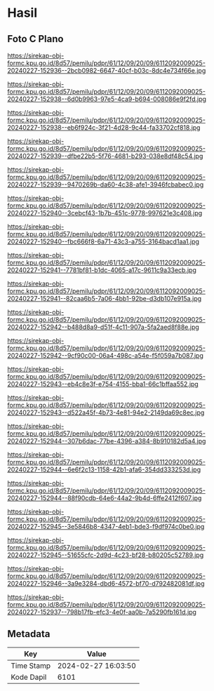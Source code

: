 # Hasil

## Foto C Plano

https://sirekap-obj-formc.kpu.go.id/8d57/pemilu/pdpr/61/12/09/20/09/6112092009025-20240227-152936--2bcb0982-6647-40cf-b03c-8dc4e734f66e.jpg

https://sirekap-obj-formc.kpu.go.id/8d57/pemilu/pdpr/61/12/09/20/09/6112092009025-20240227-152938--6d0b9963-97e5-4ca9-b694-008086e9f2fd.jpg

https://sirekap-obj-formc.kpu.go.id/8d57/pemilu/pdpr/61/12/09/20/09/6112092009025-20240227-152938--eb6f924c-3f21-4d28-9c44-fa33702cf818.jpg

https://sirekap-obj-formc.kpu.go.id/8d57/pemilu/pdpr/61/12/09/20/09/6112092009025-20240227-152939--dfbe22b5-5f76-4681-b293-038e8df48c54.jpg

https://sirekap-obj-formc.kpu.go.id/8d57/pemilu/pdpr/61/12/09/20/09/6112092009025-20240227-152939--9470269b-da60-4c38-afe1-3946fcbabec0.jpg

https://sirekap-obj-formc.kpu.go.id/8d57/pemilu/pdpr/61/12/09/20/09/6112092009025-20240227-152940--3cebcf43-1b7b-451c-9778-997621e3c408.jpg

https://sirekap-obj-formc.kpu.go.id/8d57/pemilu/pdpr/61/12/09/20/09/6112092009025-20240227-152940--fbc666f8-6a71-43c3-a755-3164bacd1aa1.jpg

https://sirekap-obj-formc.kpu.go.id/8d57/pemilu/pdpr/61/12/09/20/09/6112092009025-20240227-152941--7781bf81-b1dc-4065-a17c-9611c9a33ecb.jpg

https://sirekap-obj-formc.kpu.go.id/8d57/pemilu/pdpr/61/12/09/20/09/6112092009025-20240227-152941--82caa6b5-7a06-4bb1-92be-d3db107e915a.jpg

https://sirekap-obj-formc.kpu.go.id/8d57/pemilu/pdpr/61/12/09/20/09/6112092009025-20240227-152942--b488d8a9-d51f-4c11-907a-5fa2aed8f88e.jpg

https://sirekap-obj-formc.kpu.go.id/8d57/pemilu/pdpr/61/12/09/20/09/6112092009025-20240227-152942--9cf90c00-06a4-498c-a54e-f5f059a7b087.jpg

https://sirekap-obj-formc.kpu.go.id/8d57/pemilu/pdpr/61/12/09/20/09/6112092009025-20240227-152943--eb4c8e3f-e754-4155-bba1-66c1bffaa552.jpg

https://sirekap-obj-formc.kpu.go.id/8d57/pemilu/pdpr/61/12/09/20/09/6112092009025-20240227-152943--d522a45f-4b73-4e81-94e2-2149da69c8ec.jpg

https://sirekap-obj-formc.kpu.go.id/8d57/pemilu/pdpr/61/12/09/20/09/6112092009025-20240227-152944--307b6dac-77be-4396-a384-8b910182d5a4.jpg

https://sirekap-obj-formc.kpu.go.id/8d57/pemilu/pdpr/61/12/09/20/09/6112092009025-20240227-152944--6e6f2c13-1158-42b1-afa6-354dd333253d.jpg

https://sirekap-obj-formc.kpu.go.id/8d57/pemilu/pdpr/61/12/09/20/09/6112092009025-20240227-152944--88f90cdb-64e6-44a2-9b4d-6ffe2412f607.jpg

https://sirekap-obj-formc.kpu.go.id/8d57/pemilu/pdpr/61/12/09/20/09/6112092009025-20240227-152945--3e5846b8-4347-4eb1-bde3-f9df974c0be0.jpg

https://sirekap-obj-formc.kpu.go.id/8d57/pemilu/pdpr/61/12/09/20/09/6112092009025-20240227-152945--51655cfc-2d9d-4c23-bf28-b80205c52789.jpg

https://sirekap-obj-formc.kpu.go.id/8d57/pemilu/pdpr/61/12/09/20/09/6112092009025-20240227-152946--3a9e3284-dbd6-4572-bf70-d792482081df.jpg

https://sirekap-obj-formc.kpu.go.id/8d57/pemilu/pdpr/61/12/09/20/09/6112092009025-20240227-152937--798b17fb-efc3-4e0f-aa0b-7a5290fb161d.jpg


## Metadata

| Key        | Value               |
| ---------- | ------------------- |
| Time Stamp | 2024-02-27 16:03:50 |
| Kode Dapil | 6101                |



